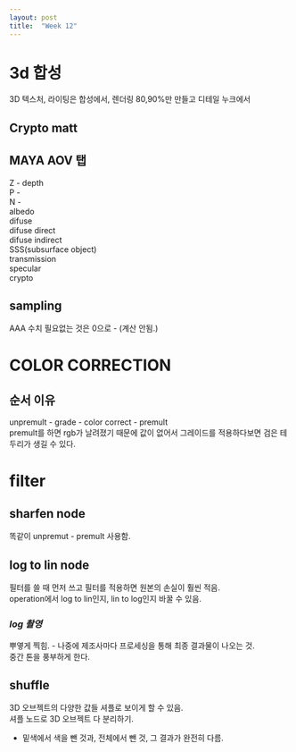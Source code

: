 ```yaml
---
layout: post
title:  "Week 12"
---
```


# 3d 합성

3D 텍스처, 라이팅은 합성에서, 렌더링 80,90%만 만들고 디테일 누크에서 

## Crypto matt  

## MAYA AOV 탭
Z - depth  
P -  
N -  
albedo  
difuse   
difuse direct  
difuse indirect  
SSS(subsurface object)  
transmission  
specular  
crypto  


## sampling
AAA 수치 필요없는 것은 0으로 - (계산 안됨.)


# COLOR CORRECTION

## 순서 이유
unpremult - grade - color correct - premult  
premult를 하면 rgb가 날려졌기 때문에 값이 없어서 그레이드를 적용하다보면 검은 테두리가 생길 수 있다.  

# filter

## sharfen node
똑같이 unpremut - premult 사용함.  

## log to lin node  

필터를 쓸 때 먼저 쓰고 필터를 적용하면 원본의 손실이 훨씬 적음.   
operation에서 log to lin인지, lin to log인지 바꿀 수 있음.  

### *log 촬영*  
뿌옇게 찍힘. - 나중에 제조사마다 프로세싱을 통해 최종 결과물이 나오는 것.  
중간 톤을 풍부하게 한다.  

## shuffle 
3D 오브젝트의 다양한 값들 셔플로 보이게 할 수 있음.  
셔플 노드로 3D 오브젝트 다 분리하기.

- 밑색에서 색을 뺀 것과, 전체에서 뺀 것, 그 결과가 완전히 다름.


 



